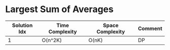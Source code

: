 # Largest Sum of Averages

| Solution Idx | Time Complexity | Space Complexity | Comment |
| ------------ | --------------- | ---------------- | ------- |
| 1            | O(n^2K)         | O(nK)            | DP      |
